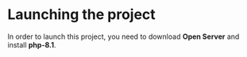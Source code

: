 # Launching the project
In order to launch this project, you need to download **Open Server** and install **php-8.1**.

